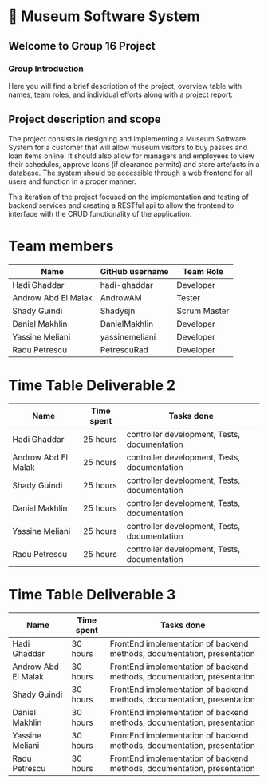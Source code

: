 # 🎨 Museum Software System 
## Welcome to Group 16 Project

### Group Introduction 

Here you will find a brief description of the project, overview table with names, team roles, and individual efforts along with a project report.

## Project description and scope

The project consists in designing and implementing a Museum Software System for a customer that will allow museum visitors to buy passes and loan items online. It should also allow for managers and employees to view their schedules, approve loans (if clearance permits) and store artefacts in a database. The system should be accessible through a web frontend for all users and function in a proper manner.

This iteration of the project focused on the implementation and testing of backend services and creating a RESTful api to allow the frontend to interface with the CRUD functionality of the application. 

# Team members
| Name                | GitHub username | Team Role      |
|---------------------|-----------------|----------------|
| Hadi Ghaddar        | hadi-ghaddar    | Developer       | 
| Androw Abd El Malak | AndrowAM        | Tester         | 
| Shady Guindi        | Shadysjn        | Scrum Master   | 
| Daniel Makhlin      | DanielMakhlin   | Developer       | 
| Yassine Meliani     | yassinemeliani  | Developer | 
| Radu Petrescu       | PetrescuRad     | Developer       |
# Time Table Deliverable 2
| Name                | Time spent | Tasks done |
|---------------------|------------|------------|
| Hadi Ghaddar        | 25 hours   | controller development, Tests, documentation | 
| Androw Abd El Malak | 25 hours   | controller development, Tests, documentation | 
| Shady Guindi        | 25 hours   | controller development, Tests, documentation | 
| Daniel Makhlin      | 25 hours   | controller development, Tests, documentation | 
| Yassine Meliani     | 25 hours   | controller development, Tests, documentation | 
| Radu Petrescu       | 25 hours   | controller development, Tests, documentation | 

# Time Table Deliverable 3
| Name                | Time spent | Tasks done |
|---------------------|------------|------------|
| Hadi Ghaddar        | 30 hours   | FrontEnd implementation of backend methods, documentation, presentation | 
| Androw Abd El Malak | 30 hours   | FrontEnd implementation of backend methods, documentation, presentation | 
| Shady Guindi        | 30 hours   | FrontEnd implementation of backend methods, documentation, presentation | 
| Daniel Makhlin      | 30 hours   | FrontEnd implementation of backend methods, documentation, presentation | 
| Yassine Meliani     | 30 hours   | FrontEnd implementation of backend methods, documentation, presentation | 
| Radu Petrescu       | 30 hours   | FrontEnd implementation of backend methods, documentation, presentation | 
